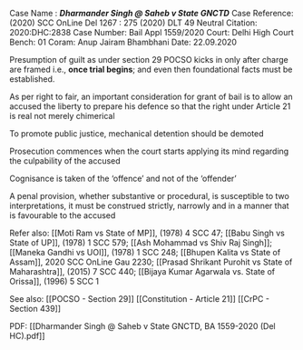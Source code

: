 Case Name : ***Dharmander Singh @ Saheb v State GNCTD***
Case Reference: (2020) SCC OnLine Del 1267 : 275 (2020) DLT 49
Neutral Citation: 2020:DHC:2838
Case Number: Bail Appl 1559/2020
Court: Delhi High Court
Bench: 01
Coram: Anup Jairam Bhambhani
Date: 22.09.2020

Presumption of guilt as under section 29 POCSO kicks in only after charge are framed i.e., **once trial begins**; and even then foundational facts must be established.

As per right to fair, an important consideration for grant of bail is to allow an accused the liberty to prepare his defence so that the right under Article 21 is real not merely chimerical

To promote public justice, mechanical detention should be demoted

Prosecution commences when the court starts applying its mind regarding the culpability of the accused

Cognisance is taken of the ‘offence’ and not of the ‘offender’

A penal provision, whether substantive or procedural, is susceptible to two interpretations, it must be construed strictly, narrowly and in a manner that is favourable to the accused  

Refer also:
[[Moti Ram vs State of MP]], (1978) 4 SCC 47; [[Babu Singh vs State of UP]], (1978) 1 SCC 579; [[Ash Mohammad vs Shiv Raj Singh]]; [[Maneka Gandhi vs UOI]], (1978) 1 SCC 248; [[Bhupen Kalita vs State of Assam]], 2020 SCC OnLine Gau 2230; [[Prasad Shrikant Purohit vs State of Maharashtra]], (2015) 7 SCC 440; [[Bijaya Kumar Agarwala vs. State of Orissa]], (1996) 5 SCC 1

See also:
[[POCSO - Section 29]] 
[[Constitution - Article 21]]
[[CrPC - Section 439]]

PDF:
[[Dharmander Singh @ Saheb v State GNCTD, BA 1559-2020 (Del HC).pdf]]